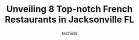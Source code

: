 ---
layout: ampstory
image: https://i0.wp.com/www.depkes.org/wp-content/uploads/2023/06/french-restaurants-0-in-jacksonville-fl-1685782159.jpeg?resize=640,853
author: techidn
featured: false
description: Discover the impressive array of French Restaurants options in Jacksonville FL, where you can find 8 of the largest French Restaurants establishments in the area. From renowned classics to h
title: Unveiling 8 Top-notch French Restaurants in Jacksonville FL
cover:
   title: Unveiling 8 Top-notch French Restaurants in Jacksonville FL
   subtitle: Rickpate
   background: https://www.depkes.org/wp-content/uploads/2023/06/french-restaurants-0-in-jacksonville-fl-1685782159.jpeg

pages: 
 - layout: thirds
   top: <h1>#1 The French Pantry</h1>
   bottom: "<p>Knowing that The French Pantry is a popular place, we arrived a few minutes early. People started lining up to get in about 10-20. Since it was cold, my wife sent me to g</p>"
   background: https://www.depkes.org/wp-content/uploads/2023/06/french-restaurants-1-in-jacksonville-fl-1685782159.jpeg
   backgroundblur: true
 - layout: thirds
   top: <h1>#2 Bistro AIX</h1>
   bottom: "<p>Really nice lunch for my first time. Ive been hearing the raves for years. It almost lived up to the hype. The service and dessert were killer. The main course was cool</p>"
   background: https://www.depkes.org/wp-content/uploads/2023/06/french-restaurants-2-in-jacksonville-fl-1685782159.jpeg
   cta:
      link: https://www.depkes.org/blog/unveiling-8-top-notch-french-restaurants-in-jacksonville-fl/
      text: Unveiling 8 Top-notch French Restaurants in Jacksonville FL
 - layout: thirds
   top: <h1>#3 Le Petit Paris Cafe Mandarin</h1>
   bottom: "<p>9965 San Jose Blvd Suite 46, Jacksonville, FL 32257, United States</p>"
   background: https://www.depkes.org/wp-content/uploads/2023/06/french-restaurants-3-in-jacksonville-fl-1685782160.jpeg
   cta:
      link: https://www.depkes.org/blog/unveiling-8-top-notch-french-restaurants-in-jacksonville-fl/
      text: Unveiling 8 Top-notch French Restaurants in Jacksonville FL
 - layout: thirds
   top: <h1>#4 Rue Saint Marc</h1>
   bottom: "<p>2103 San Marco Blvd, Jacksonville, FL 32207, United States</p>"
   background: https://images.unsplash.com/photo-1561679660-d00ee1e0dc8e?ixlib=rb-4.0.3&ixid=MnwxMjA3fDB8MHxwaG90by1wYWdlfHx8fGVufDB8fHx8&auto=format&fit=crop&w=640&h=853&q=80
   cta:
      link: https://www.depkes.org/blog/unveiling-8-top-notch-french-restaurants-in-jacksonville-fl/
      text: Unveiling 8 Top-notch French Restaurants in Jacksonville FL
 - layout: thirds
   top: <h1>#5 JJs Bistro De Paris</h1>
   bottom: "<p>7643 Gate Pkwy #105, Jacksonville, FL 32256, United States</p>"
   background: https://images.unsplash.com/photo-1604871000636-074fa5117945?ixlib=rb-4.0.3&ixid=MnwxMjA3fDB8MHxwaG90by1wYWdlfHx8fGVufDB8fHx8&auto=format&fit=crop&w=640&h=853&q=80
   cta:
      link: https://www.depkes.org/blog/unveiling-8-top-notch-french-restaurants-in-jacksonville-fl/
      text: Unveiling 8 Top-notch French Restaurants in Jacksonville FL
 - layout: thirds
   top: <h1>#6 Le Petit Paris Café Atlantic Beach</h1>
   bottom: "<p>363 Atlantic Blvd Suite 14, Atlantic Beach, FL 32233, United States</p>"
   background: https://images.unsplash.com/photo-1510906594845-bc082582c8cc?ixlib=rb-4.0.3&ixid=MnwxMjA3fDB8MHxwaG90by1wYWdlfHx8fGVufDB8fHx8&auto=format&fit=crop&w=640&h=853&q=80
   cta:
      link: https://www.depkes.org/blog/unveiling-8-top-notch-french-restaurants-in-jacksonville-fl/
      text: Unveiling 8 Top-notch French Restaurants in Jacksonville FL
 - layout: thirds
   top: <h1>#7 JJs Liberty Bistro</h1>
   bottom: "<p>330 A1A N #209, Ponte Vedra Beach, FL 32082, United States</p>"
   background: https://images.unsplash.com/photo-1534312527009-56c7016453e6?ixlib=rb-4.0.3&ixid=MnwxMjA3fDB8MHxwaG90by1wYWdlfHx8fGVufDB8fHx8&auto=format&fit=crop&w=640&h=853&q=80
   cta:
      link: https://www.depkes.org/blog/unveiling-8-top-notch-french-restaurants-in-jacksonville-fl/
      text: Unveiling 8 Top-notch French Restaurants in Jacksonville FL
 - layout: thirds
   middle: Continue reading...
   background: https://images.unsplash.com/photo-1524169358666-79f22534bc6e?ixlib=rb-4.0.3&ixid=MnwxMjA3fDB8MHxwaG90by1wYWdlfHx8fGVufDB8fHx8&auto=format&fit=crop&w=640&h=853&q=80
   cta:
      link: https://www.depkes.org/blog/unveiling-8-top-notch-french-restaurants-in-jacksonville-fl/
      text: Unveiling 8 Top-notch French Restaurants in Jacksonville FL
      
---